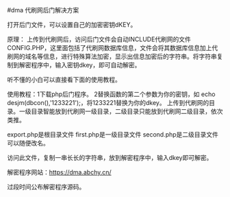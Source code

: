 #dma
代刷网后门解决方案

打开后门文件，可以设置自己的加密密钥dKEY。

原理：
上传到代刷网后，访问后门文件会自动INCLUDE代刷网的文件CONFIG.PHP，这里面包括了代刷网数据库信息，文件会将其数据库信息加上代刷网的域名等信息，进行特殊算法加密，显示出信息加密后的字符串。将字符串复制到解密程序中，输入密钥dkey，即可自动解密。

听不懂的小白可以直接看下面的使用教程。

使用教程：1下载php后门程序。
2替换函数的第二个参数为你的密钥，如 echo desjm(dbcon(),'1233221');，将1233221替换为你的dkey。
上传到代刷网的目录。一级目录智能放到代刷网一级目录，二级目录只能放到代刷网二级目录，依次类推。

export.php是根目录文件
first.php是一级目录文件
second.php是二级目录文件
可以随便改名。

访问此文件，复制一串长长的字符串，放到解密程序中，输入dkey即可解密。

解密程序网站：https://dma.abchy.cn/

过段时间公布解密程序源码。
